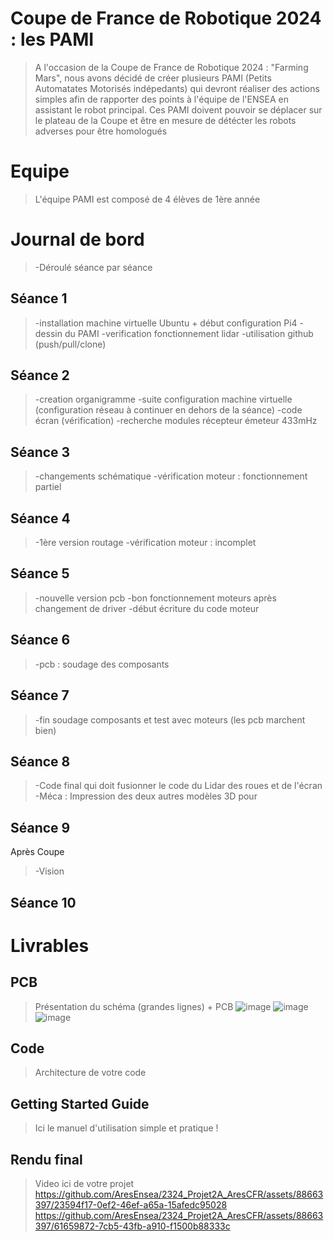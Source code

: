 # Coupe de France de Robotique 2024 : les PAMI
> A l'occasion de la Coupe de France de Robotique 2024 : "Farming Mars", nous avons décidé de créer plusieurs PAMI (Petits Automatates Motorisés indépedants) qui devront réaliser des actions simples afin de rapporter des points à l'équipe de l'ENSEA  en assistant le robot principal. Ces PAMI doivent pouvoir se déplacer sur le plateau de la Coupe et être en mesure de détécter les robots adverses pour être homologués 

# Equipe
> L'équipe PAMI est composé de 4 élèves de 1ère année 

# Journal de bord
>-Déroulé séance par séance

## Séance 1
>-installation machine virtuelle Ubuntu + début configuration Pi4
>-dessin du PAMI
>-verification fonctionnement lidar
>-utilisation github (push/pull/clone)

## Séance 2
>-creation organigramme
>-suite configuration machine virtuelle (configuration réseau à continuer en dehors de la séance)
>-code écran (vérification)
>-recherche modules récepteur émeteur 433mHz

## Séance 3
>-changements schématique
>-vérification moteur : fonctionnement partiel

## Séance 4
>-1ère version routage
>-vérification moteur : incomplet

## Séance 5
>-nouvelle version pcb
>-bon fonctionnement moteurs après changement de driver 
>-début écriture du code moteur

## Séance 6
>-pcb : soudage des composants

## Séance 7
>-fin soudage composants et test avec moteurs (les pcb marchent bien)

## Séance 8
>-Code final qui doit fusionner le code du Lidar des roues et de l'écran
>-Méca : Impression des deux autres modèles 3D pour

## Séance 9
Après Coupe
>-Vision

## Séance 10

# Livrables
## PCB
> Présentation du schéma (grandes lignes) + PCB
![image](https://github.com/AresEnsea/2324_Projet2A_AresCFR/assets/88663397/359529a3-b0eb-448c-b854-ca4c4fa7e357)
![image](https://github.com/AresEnsea/2324_Projet2A_AresCFR/assets/88663397/d61f68f4-0344-420d-ba32-260c9ede2a29)
![image](https://github.com/AresEnsea/2324_Projet2A_AresCFR/assets/88663397/abc0d829-87a8-469a-97dd-57d0378966b5)

## Code
> Architecture de votre code

## Getting Started Guide
> Ici le manuel d'utilisation simple et pratique !

## Rendu final
>Video ici de votre projet
>https://github.com/AresEnsea/2324_Projet2A_AresCFR/assets/88663397/23594f17-0ef2-46ef-a65a-15afedc95028
>https://github.com/AresEnsea/2324_Projet2A_AresCFR/assets/88663397/61659872-7cb5-43fb-a910-f1500b88333c


